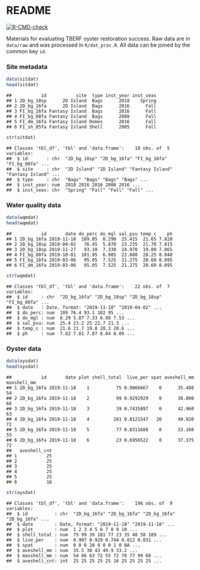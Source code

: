 
# README

[![R-CMD-check](https://github.com/tbep-tech/tberf-oyster/workflows/figures_and_readme/badge.svg)](https://github.com/tbep-tech/tberf-oyster/actions)

Materials for evaluating TBERF oyster restoration success. Raw data are
in `data/raw` and was processed in `R/dat_proc.R`. All data can be
joined by the common key `id`.

### Site metadata

``` r
data(sitdat)
head(sitdat)
```

    ##           id           site  type inst_year inst_seas
    ## 1 2D_bg_18sp      2D Island  Bags      2018    Spring
    ## 2 2D_bg_16fa      2D Island  Bags      2016      Fall
    ## 3 FI_bg_16fa Fantasy Island  Bags      2016      Fall
    ## 4 FI_bg_08fa Fantasy Island  Bags      2008      Fall
    ## 5 FI_dm_16fa Fantasy Island Domes      2016      Fall
    ## 6 FI_sh_05fa Fantasy Island Shell      2005      Fall

``` r
str(sitdat)
```

    ## Classes 'tbl_df', 'tbl' and 'data.frame':    18 obs. of  5 variables:
    ##  $ id       : chr  "2D_bg_18sp" "2D_bg_16fa" "FI_bg_16fa" "FI_bg_08fa" ...
    ##  $ site     : chr  "2D Island" "2D Island" "Fantasy Island" "Fantasy Island" ...
    ##  $ type     : chr  "Bags" "Bags" "Bags" "Bags" ...
    ##  $ inst_year: num  2018 2016 2016 2008 2016 ...
    ##  $ inst_seas: chr  "Spring" "Fall" "Fall" "Fall" ...

### Water quality data

``` r
data(wqmdat)
head(wqmdat)
```

    ##           id       date do_perc do_mgl sal_psu temp_c    ph
    ## 1 2D_bg_16fa 2019-11-18  109.05  8.290  25.415  21.65 7.820
    ## 2 2D_bg_18sp 2019-04-02   76.45  5.870  23.235  21.70 7.815
    ## 3 2D_bg_18sp 2019-11-27   93.10  7.330  24.970  19.80 7.865
    ## 4 FI_bg_08fa 2019-10-01  101.95  6.985  22.680  28.25 8.040
    ## 5 FI_bg_16fa 2019-03-06   95.05  7.525  21.275  20.60 8.095
    ## 6 FI_dm_16fa 2019-03-06   95.05  7.525  21.275  20.60 8.095

``` r
str(wqmdat)
```

    ## Classes 'tbl_df', 'tbl' and 'data.frame':    22 obs. of  7 variables:
    ##  $ id     : chr  "2D_bg_16fa" "2D_bg_18sp" "2D_bg_18sp" "FI_bg_08fa" ...
    ##  $ date   : Date, format: "2019-11-18" "2019-04-02" ...
    ##  $ do_perc: num  109 76.4 93.1 102 95 ...
    ##  $ do_mgl : num  8.29 5.87 7.33 6.98 7.53 ...
    ##  $ sal_psu: num  25.4 23.2 25 22.7 21.3 ...
    ##  $ temp_c : num  21.6 21.7 19.8 28.2 20.6 ...
    ##  $ ph     : num  7.82 7.81 7.87 8.04 8.09 ...

### Oyster data

``` r
data(oysdat)
head(oysdat)
```

    ##           id       date plot shell_total  live_per spat aveshell_mm maxshell_mm
    ## 1 2D_bg_16fa 2019-11-18    1          75 0.9066667    0      35.480          54
    ## 2 2D_bg_16fa 2019-11-18    2          99 0.9292929    0      38.000          66
    ## 3 2D_bg_16fa 2019-11-18    3          39 0.7435897    0      42.960          63
    ## 4 2D_bg_16fa 2019-11-18    4         181 0.8121547   20      49.920          72
    ## 5 2D_bg_16fa 2019-11-18    5          77 0.8311688    0      33.160          55
    ## 6 2D_bg_16fa 2019-11-18    6          23 0.6956522    0      37.375          72
    ##   aveshell_cnt
    ## 1           25
    ## 2           25
    ## 3           25
    ## 4           25
    ## 5           25
    ## 6           16

``` r
str(oysdat)
```

    ## Classes 'tbl_df', 'tbl' and 'data.frame':    196 obs. of  9 variables:
    ##  $ id          : chr  "2D_bg_16fa" "2D_bg_16fa" "2D_bg_16fa" "2D_bg_16fa" ...
    ##  $ date        : Date, format: "2019-11-18" "2019-11-18" ...
    ##  $ plot        : num  1 2 3 4 5 6 7 8 9 10 ...
    ##  $ shell_total : num  75 99 39 181 77 23 35 40 58 189 ...
    ##  $ live_per    : num  0.907 0.929 0.744 0.812 0.831 ...
    ##  $ spat        : num  0 0 0 20 0 0 0 1 0 NA ...
    ##  $ aveshell_mm : num  35.5 38 43 49.9 33.2 ...
    ##  $ maxshell_mm : num  54 66 63 72 55 72 78 77 99 68 ...
    ##  $ aveshell_cnt: int  25 25 25 25 25 16 25 25 25 25 ...
